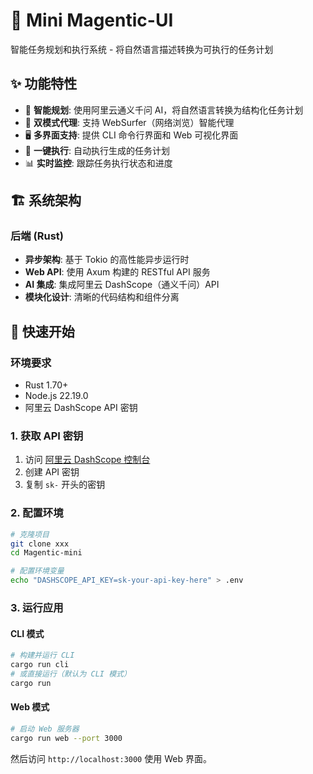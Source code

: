 # 🔮 Mini Magentic-UI

智能任务规划和执行系统 - 将自然语言描述转换为可执行的任务计划

## ✨ 功能特性

- 🤖 **智能规划**: 使用阿里云通义千问 AI，将自然语言转换为结构化任务计划
- 🎯 **双模式代理**: 支持 WebSurfer（网络浏览）智能代理
- 🖥️ **多界面支持**: 提供 CLI 命令行界面和 Web 可视化界面
- 🚀 **一键执行**: 自动执行生成的任务计划
- 📊 **实时监控**: 跟踪任务执行状态和进度

## 🏗️ 系统架构

### 后端 (Rust)
- **异步架构**: 基于 Tokio 的高性能异步运行时
- **Web API**: 使用 Axum 构建的 RESTful API 服务
- **AI 集成**: 集成阿里云 DashScope（通义千问）API
- **模块化设计**: 清晰的代码结构和组件分离

## 🚀 快速开始

### 环境要求

- Rust 1.70+
- Node.js 22.19.0
- 阿里云 DashScope API 密钥

### 1. 获取 API 密钥

1. 访问 [阿里云 DashScope 控制台](https://dashscope.console.aliyun.com/)
2. 创建 API 密钥
3. 复制 `sk-` 开头的密钥

### 2. 配置环境

```bash
# 克隆项目
git clone xxx
cd Magentic-mini

# 配置环境变量
echo "DASHSCOPE_API_KEY=sk-your-api-key-here" > .env
```

### 3. 运行应用

#### CLI 模式

```bash
# 构建并运行 CLI
cargo run cli
# 或直接运行（默认为 CLI 模式）
cargo run
```

#### Web 模式

```bash
# 启动 Web 服务器
cargo run web --port 3000
```

然后访问 `http://localhost:3000` 使用 Web 界面。